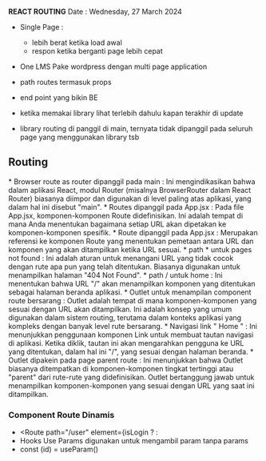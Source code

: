 **REACT ROUTING**
Date : Wednesday, 27 March 2024

* Single Page :
  - lebih berat ketika load awal
  + respon ketika berganti page lebih cepat

* One LMS Pake wordpress dengan multi page application
* path routes termasuk props
* end point yang bikin BE
* ketika memakai library lihat terlebih dahulu kapan terakhir di update
* library routing di panggil di main, ternyata tidak dipanggil pada seluruh page yang menggunakan library tsb

  
<h2>Routing</h2>
* Browser route as router dipanggil pada main : Ini mengindikasikan bahwa dalam aplikasi React, modul Router (misalnya BrowserRouter dalam React Router) biasanya diimpor dan digunakan di level paling atas aplikasi, yang dalam hal ini disebut "main".
* Routes dipanggil pada App.jsx :  Pada file App.jsx, komponen-komponen Route didefinisikan. Ini adalah tempat di mana Anda menentukan bagaimana setiap URL akan dipetakan ke komponen-komponen spesifik.
* Route dipanggil pada App.jsx : Merupakan referensi ke komponen Route yang menentukan pemetaan antara URL dan komponen yang akan ditampilkan ketika URL sesuai.
* path * untuk pages not found : Ini adalah aturan untuk menangani URL yang tidak cocok dengan rute apa pun yang telah ditentukan. Biasanya digunakan untuk menampilkan halaman "404 Not Found".
* path / untuk home : Ini menentukan bahwa URL "/" akan menampilkan komponen yang ditentukan sebagai halaman beranda aplikasi.
* Outlet untuk menampilan component route bersarang : Outlet adalah tempat di mana komponen-komponen yang sesuai dengan URL akan ditampilkan. Ini adalah konsep yang umum digunakan dalam sistem routing, terutama dalam konteks aplikasi yang kompleks dengan banyak level rute bersarang.
* Navigasi link "<Link to="/"> Home <Link/>" :  Ini menunjukkan penggunaan komponen Link untuk membuat tautan navigasi di aplikasi. Ketika diklik, tautan ini akan mengarahkan pengguna ke URL yang ditentukan, dalam hal ini "/", yang sesuai dengan halaman beranda.
* Outlet dipakein pada page parent route : Ini menunjukkan bahwa Outlet biasanya ditempatkan di komponen-komponen tingkat tertinggi atau "parent" dari rute-rute yang didefinisikan. Outlet bertanggung jawab untuk menampilkan komponen-komponen yang sesuai dengan URL yang saat ini ditampilkan.


<h3>Component Route Dinamis</h3>

* <Route path="/user" element={isLogin ? <Home/> : <Login/>
* Hooks Use Params digunakan untuk mengambil param tanpa params
* const (id) = useParam()
